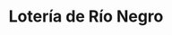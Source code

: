 ---
title: "Lotería de Río Negro"
url: /cipolletti/loteria-de-rio-negro-hipolito-yrigoyen/
shop: Lotterie
---